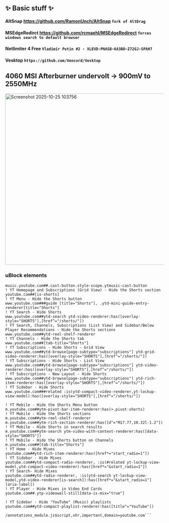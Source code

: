 ## ✨ Basic stuff ✨

#### AltSnap https://github.com/RamonUnch/AltSnap ``` fork of AltDrag ```
#### MSEdgeRedirct https://github.com/rcmaehl/MSEdgeRedirect ``` forces windows search to default browser ```
#### Netlimiter 4 Free ``` Vladimir Putin #2 - XLEVD-PNASB-6A3BD-Z72GJ-SPAH7 ```
#### Vesktop ``` https://github.com/Vencord/Vesktop ```

## 4060 MSI Afterburner undervolt -> 900mV to 2550MHz
<img width="786" height="543" alt="Screenshot 2025-10-25 103756" src="https://github.com/user-attachments/assets/d84f3fa2-676f-4ab4-8397-4a8a1352d506" />

### uBlock elements
```
music.youtube.com##.cast-button.style-scope.ytmusic-cast-button
! YT Homepage and Subscriptions (Grid View) - Hide the Shorts section
youtube.com##[is-shorts]
! YT Menu - Hide the Shorts button
www.youtube.com###guide [title="Shorts"], .ytd-mini-guide-entry-renderer[title="Shorts"]
! YT Search - Hide Shorts
www.youtube.com##ytd-search ytd-video-renderer:has([overlay-style="SHORTS"],[href^="/shorts/"])
! YT Search, Channels, Subscriptions (List View) and Sidebar/Below Player Recommendations - Hide the Shorts sections
www.youtube.com##ytd-reel-shelf-renderer
! YT Channels - Hide the Shorts tab
www.youtube.com##[tab-title="Shorts"]
! YT Subscriptions - Hide Shorts - Grid View
www.youtube.com##ytd-browse[page-subtype="subscriptions"] ytd-grid-video-renderer:has([overlay-style="SHORTS"],[href^="/shorts/"])
! YT Subscriptions - Hide Shorts - List View
www.youtube.com##ytd-browse[page-subtype="subscriptions"] ytd-video-renderer:has([overlay-style="SHORTS"],[href^="/shorts/"])
! YT Subscriptions - New Layout - Hide Shorts
www.youtube.com##ytd-browse[page-subtype="subscriptions"] ytd-rich-item-renderer:has([overlay-style="SHORTS"],[href^="/shorts/"])
! YT Sidebar - Hide Shorts
www.youtube.com###related :is(ytd-compact-video-renderer,yt-lockup-view-model):has([overlay-style="SHORTS"],[href^="/shorts/"])

! YT Mobile - Hide the Shorts Menu button
m.youtube.com##ytm-pivot-bar-item-renderer:has(>.pivot-shorts)
! YT Mobile - Hide the Shorts sections
m.youtube.com##ytm-reel-shelf-renderer
m.youtube.com##ytm-rich-section-renderer:has([d^="M17.77,10.32l-1.2"])
! YT Mobile - Hide Shorts in search results
m.youtube.com##ytm-search ytm-video-with-context-renderer:has([data-style="SHORTS"])
! YT Mobile - Hide the Shorts button on Channels
m.youtube.com##[tab-title="Shorts"]
! YT Home - Hide Mixes
youtube.com##ytd-rich-item-renderer:has([href*="start_radio=1"])
! YT Sidebar - Hide Mixes
youtube.com##ytd-compact-radio-renderer, :is(#related yt-lockup-view-model,ytd-compact-video-renderer):has([href*="&start_radio=1"])
! YT Search- Hide Mixes
youtube.com##ytd-radio-renderer, :is(ytd-search yt-lockup-view-model,ytd-video-renderer[is-search]):has([href*="&start_radio=1"][aria-label])
! YT Player - Hide Mixes in Video End Cards
youtube.com##.ytp-videowall-still[data-is-mix="true"]

! YT Sidebar - Hide "YouTube" (Music) playlists
youtube.com##ytd-compact-playlist-renderer:has([title^="YouTube"])

/annotations_module.js$script,xhr,important,domain=youtube.com```


